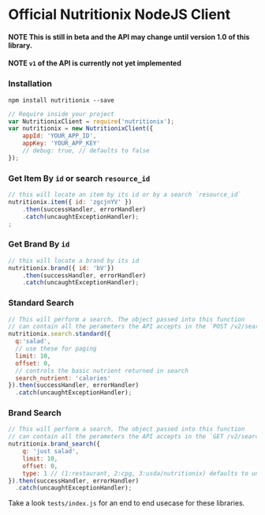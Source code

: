 Official Nutritionix NodeJS Client
==================================

#### NOTE This is still in beta and the API may change until version 1.0 of this library.

#### NOTE `v1` of the API is currently not yet implemented

### Installation

```shell
npm install nutritionix --save
```


```js
// Require inside your project
var NutritionixClient = require('nutritionix');
var nutritionix = new NutritionixClient({
    appId: 'YOUR_APP_ID',
    appKey: 'YOUR_APP_KEY'
    // debug: true, // defaults to false
});
```

### Get Item By `id` or search `resource_id`

```js
// this will locate an item by its id or by a search `resource_id`
nutritionix.item({ id: 'zgcjnYV' })
    .then(successHandler, errorHandler)
    .catch(uncaughtExceptionHandler);
;
```


### Get Brand By `id`

```js
// this will locate a brand by its id
nutritionix.brand({ id: 'bV'})
    .then(successHandler, errorHandler)
    .catch(uncaughtExceptionHandler);
```


### Standard Search

```js
// This will perform a search. The object passed into this function
// can contain all the perameters the API accepts in the `POST /v2/search` endpoint
nutritionix.search.standard({
  q:'salad',
  // use these for paging
  limit: 10,
  offset: 0,
  // controls the basic nutrient returned in search
  search_nutrient: 'calories'
}).then(successHandler, errorHandler)
  .catch(uncaughtExceptionHandler);
```

### Brand Search

```js
// This will perform a search. The object passed into this function
// can contain all the perameters the API accepts in the `GET /v2/search/brands` endpoint
nutritionix.brand_search({
    q: 'just salad',
    limit: 10,
    offset: 0,
    type: 1 // (1:restaurant, 2:cpg, 3:usda/nutritionix) defaults to undefined
}).then(successHandler, errorHandler)
  .catch(uncaughtExceptionHandler);
```

Take a look `tests/index.js` for an end to end usecase for these libraries.
